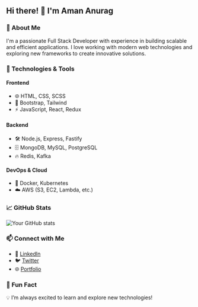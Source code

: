 ## Hi there! 👋 I'm Aman Anurag

### 🚀 About Me
I'm a passionate Full Stack Developer with experience in building scalable and efficient applications. I love working with modern web technologies and exploring new frameworks to create innovative solutions.

### 🔧 Technologies & Tools

#### **Frontend**
- 🌐 HTML, CSS, SCSS
- 🎨 Bootstrap, Tailwind
- ⚡ JavaScript, React, Redux

#### **Backend**
- 🛠️ Node.js, Express, Fastify
- 🗄️ MongoDB, MySQL, PostgreSQL
- 🔥 Redis, Kafka

#### **DevOps & Cloud**
- 🐳 Docker, Kubernetes
- ☁️ AWS (S3, EC2, Lambda, etc.)

### 📈 GitHub Stats
![Your GitHub stats](https://github-readme-stats.vercel.app/api?username=amananurag20&show_icons=true&theme=radical)

### 📫 Connect with Me
- 🏢 [LinkedIn](https://www.linkedin.com/in/your-profile)
- 🐦 [Twitter](https://twitter.com/your-handle)
- 🌐 [Portfolio](https://your-portfolio.com)

### 📌 Fun Fact
💡 I’m always excited to learn and explore new technologies!


